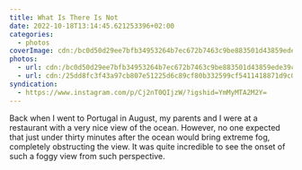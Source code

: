 ```yaml
---
title: What Is There Is Not
date: 2022-10-18T13:14:45.621253396+02:00
categories:
  - photos
coverImage: cdn:/bc0d50d29ee7bfb34953264b7ec672b7463c9be883501d43859ede39c7e20e0c
photos:
  - url: cdn:/bc0d50d29ee7bfb34953264b7ec672b7463c9be883501d43859ede39c7e20e0c
  - url: cdn:/25dd8fc3f43a97cb807e51225d6c89cf80b332599cf5411418871d9c042c15ba
syndication:
  - https://www.instagram.com/p/Cj2nT0QIjzW/?igshid=YmMyMTA2M2Y=
---
```


Back when I went to Portugal in August, my parents and I were at a restaurant with a very nice view of the ocean. However, no one expected that just under thirty minutes after the ocean would bring extreme fog, completely obstructing the view. It was quite incredible to see the onset of such a foggy view from such perspective.
